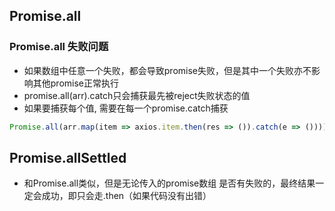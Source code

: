 ## Promise.all

### Promise.all 失败问题
+ 如果数组中任意一个失败，都会导致promise失败，但是其中一个失败亦不影响其他promise正常执行
+ promise.all(arr).catch只会捕获最先被reject失败状态的值
+ 如果要捕获每个值, 需要在每一个promise.catch捕获
```js
Promise.all(arr.map(item => axios.item.then(res => ()).catch(e => ())))
```

## Promise.allSettled
+ 和Promise.all类似，但是无论传入的promise数组 是否有失败的，最终结果一定会成功，即只会走.then（如果代码没有出错）